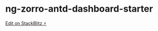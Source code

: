 # ng-zorro-antd-dashboard-starter

[Edit on StackBlitz ⚡️](https://stackblitz.com/edit/ng-zorro-antd-dashboard-starter)